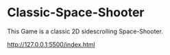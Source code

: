 # Classic-Space-Shooter

This Game is a classic 2D sidescrolling Space-Shooter.

http://127.0.0.1:5500/index.html
